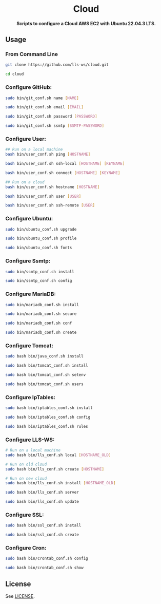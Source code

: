 <h1 align="center">
  Cloud
</h1>

<h4 align="center">
  Scripts to configure a Cloud AWS EC2 with Ubuntu 22.04.3 LTS.
</h4>


## Usage

### From Command Line

```bash
git clone https://github.com/lls-ws/cloud.git

cd cloud

```

### Configure GitHub:

```bash
sudo bin/git_conf.sh name [NAME]

sudo bin/git_conf.sh email [EMAIL]

sudo bin/git_conf.sh password [PASSWORD]

sudo bin/git_conf.sh ssmtp [SSMTP-PASSWORD]

```

### Configure User:

```bash
## Run on a local machine
bash bin/user_conf.sh ping [HOSTNAME]

bash bin/user_conf.sh ssh-local [HOSTNAME] [KEYNAME]

bash bin/user_conf.sh connect [HOSTNAME] [KEYNAME]

## Run on a cloud
bash bin/user_conf.sh hostname [HOSTNAME]

bash bin/user_conf.sh user [USER]

bash bin/user_conf.sh ssh-remote [USER]

```

### Configure Ubuntu:

```bash
sudo bin/ubuntu_conf.sh upgrade

sudo bin/ubuntu_conf.sh profile

sudo bin/ubuntu_conf.sh fonts

```

### Configure Ssmtp:

```bash
sudo bin/ssmtp_conf.sh install

sudo bin/ssmtp_conf.sh config

```

### Configure MariaDB:

```bash
sudo bin/mariadb_conf.sh install

sudo bin/mariadb_conf.sh secure

sudo bin/mariadb_conf.sh conf

sudo bin/mariadb_conf.sh create

```

### Configure Tomcat:

```bash
sudo bash bin/java_conf.sh install

sudo bash bin/tomcat_conf.sh install

sudo bash bin/tomcat_conf.sh setenv

sudo bash bin/tomcat_conf.sh users

```

### Configure IpTables:

```bash
sudo bash bin/iptables_conf.sh install

sudo bash bin/iptables_conf.sh config

sudo bash bin/iptables_conf.sh rules

```

### Configure LLS-WS:

```bash
# Run on a local machine
sudo bash bin/lls_conf.sh local [HOSTNAME_OLD]

# Run on old cloud
sudo bash bin/lls_conf.sh create [HOSTNAME]

# Run on new cloud
sudo bash bin/lls_conf.sh install [HOSTNAME_OLD]

sudo bash bin/lls_conf.sh server

sudo bash bin/lls_conf.sh update

```

### Configure SSL:

```bash
sudo bash bin/ssl_conf.sh install

sudo bash bin/ssl_conf.sh create

```

### Configure Cron:

```bash
sudo bash bin/crontab_conf.sh config

sudo bash bin/crontab_conf.sh show

```


## License

See [LICENSE](LICENSE).
